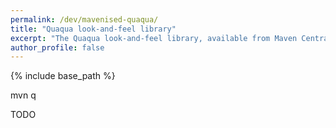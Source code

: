 ```yaml
---
permalink: /dev/mavenised-quaqua/
title: "Quaqua look-and-feel library"
excerpt: "The Quaqua look-and-feel library, available from Maven Central."
author_profile: false
---
```


{% include base_path %}

mvn q

TODO
